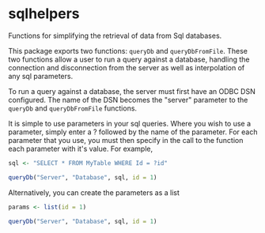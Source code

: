 # sqlhelpers

Functions for simplifying the retrieval of data from Sql databases.

This package exports two functions: `queryDb` and `queryDbFromFile`.
These two functions allow a user to run a query against a database,
handling the connection and disconnection from the server as well as
interpolation of any sql parameters.

To run a query against a database, the server must first have an ODBC
DSN configured. The name of the DSN becomes the "server" parameter
to the `queryDb` and `queryDbFromFile` functions.

It is simple to use parameters in your sql queries. Where you wish to
use a parameter, simply enter a ? followed by the name of the parameter.
For each parameter that you use, you must then specify in the call to
the function each parameter with it's value. For example,

```R
sql <- "SELECT * FROM MyTable WHERE Id = ?id"

queryDb("Server", "Database", sql, id = 1)
```

Alternatively, you can create the parameters as a list

```R
params <- list(id = 1)

queryDb("Server", "Database", sql, id = 1)
```
